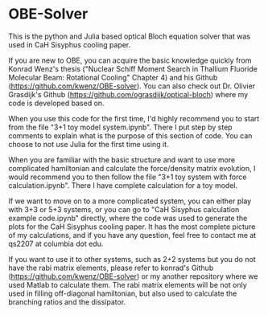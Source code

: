 # OBE-Solver
This is the python and Julia based optical Bloch equation solver that was used in CaH Sisyphus cooling paper.

If you are new to OBE, you can acquire the basic knowledge quickly from Konrad Wenz's thesis ("Nuclear Schiff Moment Search in Thallium Fluoride Molecular Beam: Rotational Cooling" Chapter 4) and his Github (https://github.com/kwenz/OBE-solver). You can also check out Dr. 
Olivier Grasdijk's Github (https://github.com/ograsdijk/optical-bloch) where my code is developed based on.

When you use this code for the first time, I'd highly recommend you to start from the file "3+1 toy model system.ipynb". There I put step by step comments to explain what is the purpose of this section of code. You can choose to not use Julia for the first time using it.

When you are familiar with the basic structure and want to use more complicated hamiltonian and calculate the force/density matrix evolution, I would recommend you to then follow the file "3+1 toy system with force calculation.ipynb". There I have complete calculation for a toy model.

If we want to move on to a more complicated system, you can either play with 3+3 or 5+3 systems, or you can go to "CaH Sisyphus calculation example code.ipynb" directly, where the code was used to generate the plots for the CaH Sisyphus cooling paper. It has the most complete picture of my calculations, and if you have any question, feel free to contact me at qs2207 at columbia dot edu. 

If you want to use it to other systems, such as 2+2 systems but you do not have the rabi matrix elements, please refer to konrad's Github (https://github.com/kwenz/OBE-solver) or my another repository where we used Matlab to calculate them. The rabi matrix elements will be not only used in filling off-diagonal hamiltonian, but also used to calculate the branching ratios and the dissipator.
